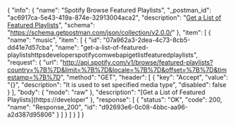{
  "info": {
    "name": "Spotify Browse Featured Playlists",
    "_postman_id": "ac6917ca-5e43-419a-874e-32913004aca2",
    "description": "[Get a List of Featured Playlists](https://developer.spotify.com/web-api/get-list-featured-playlists/)",
    "schema": "https://schema.getpostman.com/json/collection/v2.0.0/"
  },
  "item": [
    {
      "name": "music",
      "item": [
        {
          "id": "07a962a3-2dea-4c73-8cb5-dd41e7d57cba",
          "name": "get-a-list-of-featured-playlistshttpsdeveloperspotifycomwebapigetlistfeaturedplaylists",
          "request": {
            "url": "http://api.spotify.com/v1/browse/featured-playlists?country=%7B%7D&limit=%7B%7D&locale=%7B%7D&offset=%7B%7D&timestamp=%7B%7D",
            "method": "GET",
            "header": [
              {
                "key": "Accept",
                "value": "{}",
                "description": "It is used to set specified media type",
                "disabled": false
              }
            ],
            "body": {
              "mode": "raw"
            },
            "description": "[Get a List of Featured Playlists](https://developer"
          },
          "response": [
            {
              "status": "OK",
              "code": 200,
              "name": "Response_200",
              "id": "d92693e6-0c08-4bbc-aa96-a2d387d95806"
            }
          ]
        }
      ]
    }
  ]
}